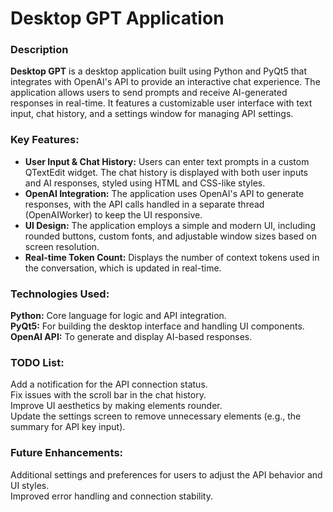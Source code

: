 # Desktop GPT Application
### Description
**Desktop GPT** is a desktop application built using Python and PyQt5 that integrates with OpenAI's API to provide an interactive chat experience. The application allows users to send prompts and receive AI-generated responses in real-time. It features a customizable user interface with text input, chat history, and a settings window for managing API settings.  

### Key Features:
 - **User Input & Chat History:** Users can enter text prompts in a custom QTextEdit widget. The chat history is displayed with both user inputs and AI responses, styled using HTML and CSS-like styles.  
 - **OpenAI Integration:** The application uses OpenAI's API to generate responses, with the API calls handled in a separate thread (OpenAIWorker) to keep the UI responsive.  
 - **UI Design:** The application employs a simple and modern UI, including rounded buttons, custom fonts, and adjustable window sizes based on screen resolution.  
 - **Real-time Token Count:** Displays the number of context tokens used in the conversation, which is updated in real-time.  

### Technologies Used:
**Python:** Core language for logic and API integration.  
**PyQt5:** For building the desktop interface and handling UI components.  
**OpenAI API:** To generate and display AI-based responses.  

### TODO List:
Add a notification for the API connection status.  
Fix issues with the scroll bar in the chat history.  
Improve UI aesthetics by making elements rounder.  
Update the settings screen to remove unnecessary elements (e.g., the summary for API key input).  

### Future Enhancements:
Additional settings and preferences for users to adjust the API behavior and UI styles.  
Improved error handling and connection stability.  